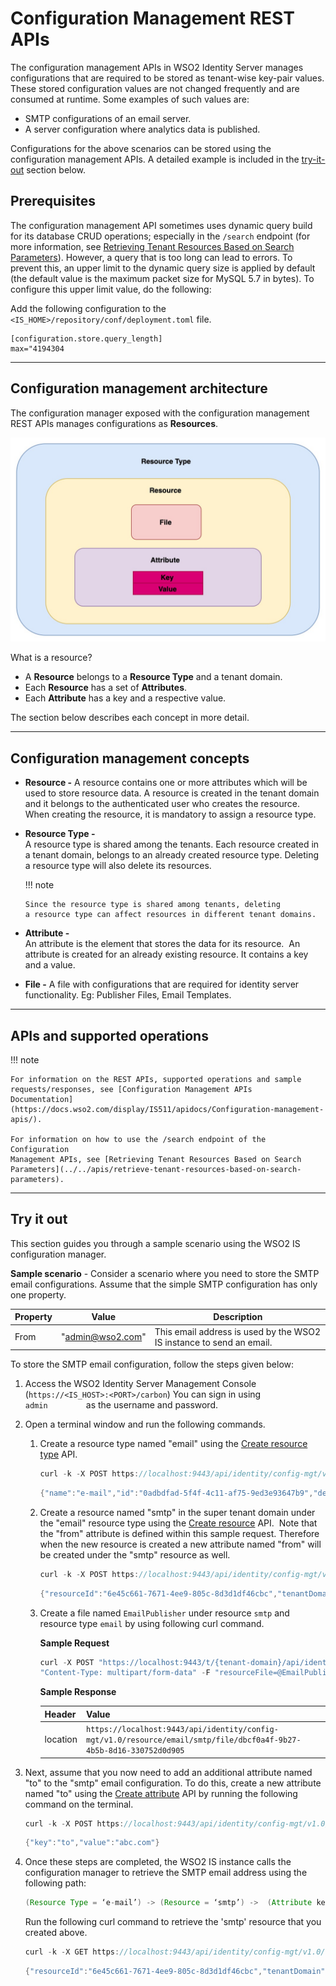 # Configuration Management REST APIs

The configuration management APIs in WSO2 Identity Server manages configurations that are required to be stored as tenant-wise key-pair values. These stored configuration values are not changed frequently and are consumed at runtime. Some examples of such values are:

- SMTP configurations of an email server.
- A server configuration where analytics data is published.

Configurations for the above scenarios can be stored using the configuration management APIs. A detailed example is included in the [try-it-out](#try-it-out) section below.

## Prerequisites

The configuration management API sometimes uses dynamic query build for its database CRUD operations; especially in the `/search` endpoint (for more information, see [Retrieving Tenant Resources Based on Search Parameters](../../apis/retrieve-tenant-resources-based-on-search-parameters/)). However, a query that is too long can lead to errors. To prevent this, an upper limit to the dynamic query size is applied by default (the default value is the maximum packet size for MySQL 5.7 in bytes). To configure this upper limit value, do the following:

Add the following configuration to the `<IS_HOME>/repository/conf/deployment.toml` file.
    
``` 
[configuration.store.query_length]
max="4194304
```

---

## Configuration management architecture

The configuration manager exposed with the configuration management REST
APIs manages configurations as **Resources**.

![Configuration management architecture diagram]( ../../assets/img/apis/resource.png)

What is a resource?

-   A **Resource** belongs to a **Resource Type** and a tenant domain.
-   Each **Resource** has a set of **Attributes**.
-   Each **Attribute** has a key and a respective value.

The section below describes each concept in more detail.

---

## Configuration management concepts

-   **Resource -**
     A resource contains one or more attributes which will be used to
    store resource data. A resource is created in the tenant domain and
    it belongs to the authenticated user who creates the resource. When
    creating the resource, it is mandatory to assign a resource type.  
      
-   **Resource Type -**  
    A resource type is shared among the tenants. Each resource created
    in a tenant domain, belongs to an already created resource type.
    Deleting a resource type will also delete its resources.

    !!! note
    
        Since the resource type is shared among tenants, deleting
        a resource type can affect resources in different tenant domains.
    

-   **Attribute -**  
    An attribute is the element that stores the data for its resource.
     An attribute is created for an already existing resource. It
    contains a key and a value.

-   **File -**
    A file with configurations that are required for identity server functionality.
    Eg: Publisher Files, Email Templates.  

---
    
## APIs and supported operations

!!! note
    
    For information on the REST APIs, supported operations and sample
    requests/responses, see [Configuration Management APIs
    Documentation](https://docs.wso2.com/display/IS511/apidocs/Configuration-management-apis/).
    
    For information on how to use the /search endpoint of the Configuration
    Management APIs, see [Retrieving Tenant Resources Based on Search
    Parameters](../../apis/retrieve-tenant-resources-based-on-search-parameters).

---   

## Try it out

This section guides you through a sample scenario using the WSO2 IS
configuration manager.

**Sample scenario** - Consider a scenario where you need to store the
SMTP email configurations. Assume that the simple SMTP configuration has
only one property.

| Property | Value            | Description                                                          |
|----------|------------------|----------------------------------------------------------------------|
| From     | "admin@wso2.com" | This email address is used by the WSO2 IS instance to send an email. |

To store the SMTP email configuration, follow the steps given below:

1.  Access the WSO2 Identity Server Management Console (`https://<IS_HOST>:<PORT>/carbon`) You can sign in using
    `          admin         ` as the username and password.
2.  Open a terminal window and run the following commands.

    1.  Create a resource type named "email" using the [Create resource
        type](https://docs.wso2.com/display/IS511/apidocs/Configuration-management-apis/index.html#!/operations#ResourceType#resourceTypePost)
        API.

        ``` groovy tab="Sample Request"
        curl -k -X POST https://localhost:9443/api/identity/config-mgt/v1.0/resource-type -H "accept: application/json" -H 'Content-Type: application/json' -H 'Authorization: Basic YWRtaW46YWRtaW4=' -d '{"name": "e-mail", "description": "This is the resource type for email resources."}'
        ```

        ``` groovy tab="Sample Response"
        {"name":"e-mail","id":"0adbdfad-5f4f-4c11-af75-9ed3e93647b9","description":"This is the resource type for email resources."}
        ```

    2.  Create a resource named "smtp" in the super tenant domain under
        the "email" resource type using the [Create
        resource](https://docs.wso2.com/display/IS511/apidocs/Configuration-management-apis/index.html#!/operations#Resource#resourceResourceTypePost)
        API.  Note that the "from" attribute is defined within this
        sample request. Therefore when the new resource is created a new
        attribute named "from" will be created under the "smtp" resource
        as well.

        ``` groovy tab="Sample Request"
        curl -k -X POST https://localhost:9443/api/identity/config-mgt/v1.0/resource/e-mail -H "accept: application/json" -H 'Content-Type: application/json' -H 'Authorization: Basic YWRtaW46YWRtaW4=' -d '{"name": "smtp","attributes": [{"key": "from","value": "admin@wso2.com"}]}'
        ```

        ``` groovy tab="Sample Response"
        {"resourceId":"6e45c661-7671-4ee9-805c-8d3d1df46cbc","tenantDomain":"carbon.super","resourceName":"smtp","resourceType":"e-mail","lastModified":"2019-02-07T09:30:12.963Z","created":"2019-02-07T09:30:12.963Z","attributes":[{"key":"from","value":"admin@wso2.com"}],"files":[]}
        ```
        
    3.  Create a file named `EmailPublisher` under resource `smtp` and resource type `email` by using following curl 
        command.

        **Sample Request**
        
        ``` groovy 
        curl -X POST "https://localhost:9443/t/{tenant-domain}/api/identity/config-mgt/v1.0/resource/Publisher/EmailPublisher/file" -H 'Authorization: Basic YWRtaW46YWRtaW4='  -H "accept: application/json" -H 
        "Content-Type: multipart/form-data" -F "resourceFile=@EmailPublisher.xml;type=text/xml" -F "file-name=EmailPublisher"
        ```

        **Sample Response**
         
         | Header   |Value                                                          |
         |----------|----------------------------------------------------------------------|
         | location |`https://localhost:9443/api/identity/config-mgt/v1.0/resource/email/smtp/file/dbcf0a4f-9b27-4b5b-8d16-330752d0d905` |

3.  Next, assume that you now need to add an additional attribute named
    "to" to the "smtp" email configuration. To do this, create a new
    attribute named "to" using the [Create
    attribute](https://docs.wso2.com/display/IS511/apidocs/Configuration-management-apis/index.html#!/operations#Attribute#resourceResourceTypeResourceNamePost)
    API by running the following command on the terminal.

    ``` groovy tab="Sample Request"
    curl -k -X POST https://localhost:9443/api/identity/config-mgt/v1.0/resource/e-mail/smtp -H "accept: application/json" -H 'Content-Type: application/json' -H 'Authorization: Basic YWRtaW46YWRtaW4=' -d '{"key": "to", "value": "abc.com"}'
    ```

    ``` groovy tab="Sample Response"
    {"key":"to","value":"abc.com"}
    ```

4.  Once these steps are completed, the WSO2 IS instance calls the
    configuration manager to retrieve the SMTP email address using the
    following path:

    ``` java
    (Resource Type = ‘e-mail’) -> (Resource = ‘smtp’) ->  (Attribute key = ‘from’)
    ```

    Run the following curl command to retrieve the 'smtp' resource that
    you created above.

    ``` groovy tab="Sample Request"
    curl -k -X GET https://localhost:9443/api/identity/config-mgt/v1.0/resource/e-mail/smtp -H "accept: application/json" -H 'Content-Type: application/json' -H 'Authorization: Basic YWRtaW46YWRtaW4='
    ```

    ``` groovy tab="Sample Response"
    {"resourceId":"6e45c661-7671-4ee9-805c-8d3d1df46cbc","tenantDomain":"carbon.super","resourceName":"smtp","resourceType":"e-mail","lastModified":"2019-02-07T09:31:21.564Z","created":"2019-02-07T09:30:12.963Z","attributes":[{"key":"from","value":"admin@wso2.com"},{"key":"to","value":"abc.com"}],"files":[]}
    ```
